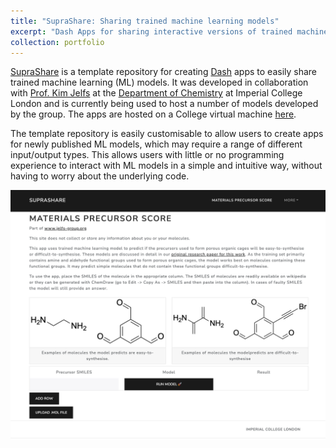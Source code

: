 ```yaml
---
title: "SupraShare: Sharing trained machine learning models" 
excerpt: "Dash Apps for sharing interactive versions of trained machine learning models in the domain of chemistry <br/><center><img src='/images/suprashare-compound.png' width=250></center>"
collection: portfolio
---
```


[SupraShare](https://github.com/ImperialCollegeLondon/suprashare) is a template repository for creating [Dash](https://plotly.com/dash/) apps to easily share trained machine learning (ML) models. It was developed in collaboration with [Prof. Kim Jelfs](https://www.imperial.ac.uk/people/k.jelfs) at the [Department of Chemistry](https://www.imperial.ac.uk/chemistry) at Imperial College London and is currently being used to host a number of models developed by the group. The apps are hosted on a College virtual machine [here](https://suprashare.rcs.ic.ac.uk/).

The template repository is easily customisable to allow users to create apps for newly published ML models, which may require a range of different input/output types. This allows users with little or no programming experience to interact with ML models in a simple and intuitive way, without having to worry about the underlying code.

![Suprashare page](/images/suprashare-model.png)
